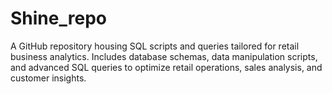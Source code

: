 # Shine_repo
A GitHub repository housing SQL scripts and queries tailored for retail business analytics. Includes database schemas, data manipulation scripts, and advanced SQL queries to optimize retail operations, sales analysis, and customer insights. 
